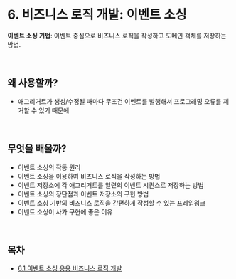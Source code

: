 # 6. 비즈니스 로직 개발: 이벤트 소싱

<b>이벤트 소싱 기법</b>: 이벤트 중심으로 비즈니스 로직을 작성하고 도메인 객체를 저장하는 방법.

<br />

## 왜 사용할까?

-   애그리거트가 생성/수정될 때마다 무조건 이벤트를 발행해서 프로그래밍 오류를 제거할 수 있기 때문에

<br />

## 무엇을 배울까?

-   이벤트 소싱의 작동 원리
-   이벤트 소싱을 이용하여 비즈니스 로직을 작성하는 방법
-   이벤트 저장소에 각 애그리거트를 일련의 이벤트 시퀀스로 저장하는 방법
-   이벤트 소싱의 장단점과 이벤트 저장소의 구현 방법
-   이벤트 소싱 기반의 비즈니스 로직을 간편하게 작성할 수 있는 프레임워크
-   이벤트 소싱이 사가 구현에 좋은 이유

<br />

## 목차

-   [6.1 이벤트 소싱 응용 비즈니스 로직 개발](https://github.com/oereo/TIL/blob/main/MicroServicePattern/6.%20%EB%B9%84%EC%A6%88%EB%8B%88%EC%8A%A4%20%EB%A1%9C%EC%A7%81%20%EA%B0%9C%EB%B0%9C:%20%EC%9D%B4%EB%B2%A4%ED%8A%B8%20%EC%86%8C%EC%8B%B1/6.1_%EC%9D%B4%EB%B2%A4%ED%8A%B8_%EC%86%8C%EC%8B%B1_%EC%9D%91%EC%9A%A9_%EB%B9%84%EC%A6%88%EB%8B%88%EC%8A%A4_%EB%A1%9C%EC%A7%81_%EA%B0%9C%EB%B0%9C.md)
